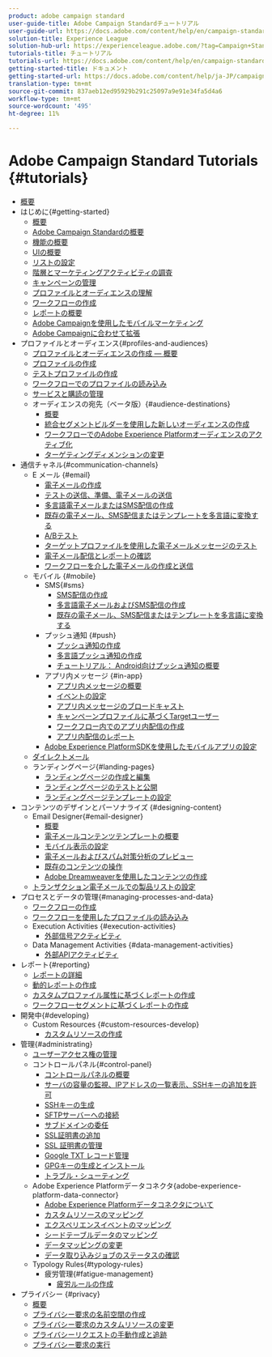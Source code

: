 ```yaml
---
product: adobe campaign standard
user-guide-title: Adobe Campaign Standardチュートリアル
user-guide-url: https://docs.adobe.com/content/help/en/campaign-standard-learn/tutorials/overview.html
solution-title: Experience League
solution-hub-url: https://experienceleague.adobe.com/?tag=Campaign+Standard#recommended/solutions/campaign
tutorials-title: チュートリアル
tutorials-url: https://docs.adobe.com/content/help/en/campaign-standard-learn/tutorials/overview.html
getting-started-title: ドキュメント
getting-started-url: https://docs.adobe.com/content/help/ja-JP/campaign-standard/using/campaign-standard-home.html
translation-type: tm+mt
source-git-commit: 837aeb12ed95929b291c25097a9e91e34fa5d4a6
workflow-type: tm+mt
source-wordcount: '495'
ht-degree: 11%

---
```



# Adobe Campaign Standard Tutorials {#tutorials}

+ [概要](/help/overview.md)
+ はじめに{#getting-started}
   + [概要](/help/getting-started/getting-started-overview.md)
   + [Adobe Campaign Standardの概要](/help/getting-started/adobe-campaign-standard-introduction.md)
   + [機能の概要](/help/getting-started/functional-overview.md)
   + [UIの概要](/help/getting-started/getting-started-with-the-ui.md)
   + [リストの設定](/help/getting-started/configure-a-list.md)
   + [階層とマーケティングアクティビティの調査](/help/getting-started/explore-hierarchy-and-marketing-activities.md)
   + [キャンペーンの管理](/help/getting-started/managing-campaigns.md)
   + [プロファイルとオーディエンスの理解](/help/getting-started/understanding-profiles-and-audiences.md)
   + [ワークフローの作成](/help/managing-processes-and-data/create-workflow.md)
   + [レポートの概要](/help/getting-started/reporting-with-adobe-campaign-introduction.md)
   + [Adobe Campaignを使用したモバイルマーケティング](/help/getting-started/mobile-marketing-with-adobe-campaign.md)
   + [Adobe Campaignに合わせて拡張](/help/getting-started/growing-with-adobe-campaign.md)
+ プロファイルとオーディエンス{#profiles-and-audiences}
   + [プロファイルとオーディエンスの作成 — 概要](/help/profiles-and-audiences/creating-profiles-and-audiences.md)
   + [プロファイルの作成](/help/profiles-and-audiences/creating-a-profile.md)
   + [テストプロファイルの作成](/help/profiles-and-audiences/test-profiles.md)
   + [ワークフローでのプロファイルの読み込み](/help/managing-processes-and-data/importing-profiles.md)
   + [サービスと購読の管理](/help/managing-processes-and-data/services-and-subscriptions.md)
   + オーディエンスの宛先（ベータ版）{#audience-destinations}
      + [概要](/help/profiles-and-audiences/audience-destinations/audience-destinations-overview.md)
      + [統合セグメントビルダーを使用した新しいオーディエンスの作成](/help/profiles-and-audiences/audience-destinations/creating-audiences-using-segment-builder.md)
      + [ワークフローでのAdobe Experience Platformオーディエンスのアクティブ化](/help/profiles-and-audiences/audience-destinations/activating-aep-audiences.md)
      + [ターゲティングディメンションの変更](/help/profiles-and-audiences/audience-destinations/changing-targeting-dimension.md)
+ 通信チャネル{#communication-channels}
   + E メール {#email}
      + [電子メールの作成](/help/communication-channels/email/create-email-from-homepage.md)
      + [テストの送信、準備、電子メールの送信](/help/communication-channels/email/sending-test-preparing-sending-email.md)
      + [多言語電子メールまたはSMS配信の作成](/help/communication-channels/create-multilingual-deliveries.md)
      + [既存の電子メール、SMS配信またはテンプレートを多言語に変換する](/help/communication-channels/covert-into-multilingual-deliveries.md)
      + [A/Bテスト](/help/communication-channels/email/a-b-testing.md)
      + [ターゲットプロファイルを使用した電子メールメッセージのテスト](/help/communication-channels/email/profile-substitution.md)
      + [電子メール配信とレポートの確認](/help/communication-channels/email/reviewing-personalized-email-delivery-and-reports.md)
      + [ワークフローを介した電子メールの作成と送信](/help/communication-channels/email/create-and-send-emails-via-workflow.md)
   + モバイル {#mobile}
      + SMS{#sms}
         + [SMS配信の作成](/help/communication-channels/mobile/sms/sms-delivery.md)
         + [多言語電子メールおよびSMS配信の作成](/help/communication-channels/create-multilingual-deliveries.md)
         + [既存の電子メール、SMS配信またはテンプレートを多言語に変換する](/help/communication-channels/covert-into-multilingual-deliveries.md)
      + プッシュ通知 {#push}
         + [プッシュ通知の作成](/help/communication-channels/mobile/push-notifications/creating-a-push-notification.md)
         + [多言語プッシュ通知の作成](/help/communication-channels/mobile/push-notifications/creating-multilingual-push-notifications.md)
         + [チュートリアル： Android向けプッシュ通知の概要](https://docs.adobe.com/content/help/en/campaign-standard-learn/getting-started-with-push-notifications-android/introduction.html)
      + アプリ内メッセージ {#in-app}
         + [アプリ内メッセージの概要](/help/communication-channels/mobile/in-app/in-app-message-overview.md)
         + [イベントの設定](/help/communication-channels/mobile/in-app/configure-events.md)
         + [アプリ内メッセージのブロードキャスト](/help/communication-channels/mobile/in-app/broadcast-in-app-message.md)
         + [キャンペーンプロファイルに基づくTargetユーザー](/help/communication-channels/mobile/in-app/target-users-based-on-campaign-profile.md)
         + [ワークフロー内でのアプリ内配信の作成](/help/communication-channels/mobile/in-app/in-app-activity.md)
         + [アプリ内配信のレポート](/help/communication-channels/mobile/in-app/in-app-reporting.md)
      + [Adobe Experience PlatformSDKを使用したモバイルアプリの設定](/help/communication-channels/mobile/configure-mobile-apps-using-aep-sdk.md)
   + [ダイレクトメール](/help/communication-channels/direct-mail/directmail.md)
   + ランディングページ{#landing-pages}
      + [ランディングページの作成と編集](/help/communication-channels/landing-pages/landing-page-create-and-edit.md)
      + [ランディングページのテストと公開](/help/communication-channels/landing-pages/landing-page-test-and-publish.md)
      + [ランディングページテンプレートの設定](/help/communication-channels/landing-pages/landing-page-configure-templates.md)
+ コンテンツのデザインとパーソナライズ {#designing-content}
   + Email Designer{#email-designer}
      + [概要](/help/designing-content/email-designer/email-designer-overview.md)
      + [電子メールコンテンツテンプレートの概要](/help/designing-content/email-designer/email-content-templates.md)
      + [モバイル表示の設定](/help/designing-content/email-designer/configure-the-mobile-view.md)
      + [電子メールおよびスパム対策分析のプレビュー](/help/designing-content/email-designer/preview-your-email.md)
      + [既存のコンテンツの操作](/help/designing-content/email-designer/working-with-existing-content.md)
      + [Adobe Dreamweaverを使用したコンテンツの作成](/help/designing-content/email-designer/dreamweaver-integration.md)
   + [トランザクション電子メールでの製品リストの設定](/help/designing-content/product-listings-in-transactional-email.md)
+ プロセスとデータの管理{#managing-processes-and-data}
   + [ワークフローの作成](/help/managing-processes-and-data/create-workflow.md)
   + [ワークフローを使用したプロファイルの読み込み](/help/managing-processes-and-data/importing-profiles.md)
   + Execution Activities {#execution-activities}
      + [外部信号アクティビティ](/help/managing-processes-and-data/execution-activities/external-signal-activity.md)
   + Data Management Activities {#data-management-activities}
      + [外部APIアクティビティ](/help/managing-processes-and-data/data-management-activities/external-api-activity.md)
+ レポート{#reporting}
   + [レポートの詳細](/help/getting-started/exploring-reports.md)
   + [動的レポートの作成](/help/reporting/creating-a-dynamic-report.md)
   + [カスタムプロファイル属性に基づくレポートの作成](/help/reporting/custom-profile-attributes-dynamic-reports.md)
   + [ワークフローセグメントに基づくレポートの作成](/help/reporting/report-on-workflow-segments.md)
+ 開発中{#developing}
   + Custom Resources {#custom-resources-develop}
      + [カスタムリソースの作成](/help/managing-processes-and-data/custom-resources/creating-custom-resources.md)
+ 管理{#administrating}
   + [ユーザーアクセス権の管理](/help/administrating/managing-user-access-rights.md)
   + コントロールパネル{#control-panel}
      + [コントロールパネルの概要](/help/administrating/control-panel/control-panel-overview.md)
      + [サーバの容量の監視、IPアドレスの一覧表示、SSHキーの追加を許可](/help/administrating/control-panel/monitoring-server-capacity-allow-listing-adding-ssh-key.md)
      + [SSHキーの生成](/help/administrating/control-panel/generate-ssh-key.md)
      + [SFTPサーバーへの接続](/help/administrating/control-panel/connect-to-sftp-server.md)
      + [サブドメインの委任](/help/administrating/control-panel/subdomain-delegation.md)
      + [SSL証明書の追加](/help/administrating/control-panel/adding-ssl-certificates.md)
      + [SSL 証明書の管理](/help/administrating/control-panel/managing-ssl-certificates.md)
      + [Google TXT レコード管理](/help/administrating/control-panel/google-txt-record-management.md)
      + [GPGキーの生成とインストール](/help/administrating/control-panel/generating-and-installing-gpg-keys.md)
      + [トラブル・シューティング](/help/administrating/control-panel/trouble-shooting.md)
   + Adobe Experience Platformデータコネクタ{adobe-experience-platform-data-connector}
      + [Adobe Experience Platformデータコネクタについて](/help/administrating/adobe-experience-platform-data-connector/understanding-the-adobe-experience-platform-data-connector.md)
      + [カスタムリソースのマッピング](/help/administrating/adobe-experience-platform-data-connector/mapping-custom-resources.md)
      + [エクスペリエンスイベントのマッピング](/help/administrating/adobe-experience-platform-data-connector/mapping-experience-events.md)
      + [シードテーブルデータのマッピング](/help/administrating/adobe-experience-platform-data-connector/mapping-seed-table-data.md)
      + [データマッピングの変更](/help/administrating/adobe-experience-platform-data-connector/modifying-data-mapping.md)
      + [データ取り込みジョブのステータスの確認](/help/administrating/adobe-experience-platform-data-connector/checking-status-of-data-ingestion-jobs.md)
   + Typology Rules{#typology-rules}
      + 疲労管理{#fatigue-management}
         + [疲労ルールの作成](/help/administrating/typology-rules/fatigue-management/create-fatigue-rules.md)
+ プライバシー {#privacy}
   + [概要](/help/privacy/privacy-overview.md)
   + [プライバシー要求の名前空間の作成](/help/privacy/namespaces-for-privacy-requests.md)
   + [プライバシー要求のカスタムリソースの変更](/help/privacy/custom-resources-for-privacy-requests.md)
   + [プライバシーリクエストの手動作成と追跡](/help/privacy/create-and-track-privacy-requests.md)
   + [プライバシー要求の実行](/help/privacy/execute-privacy-requests.md)
